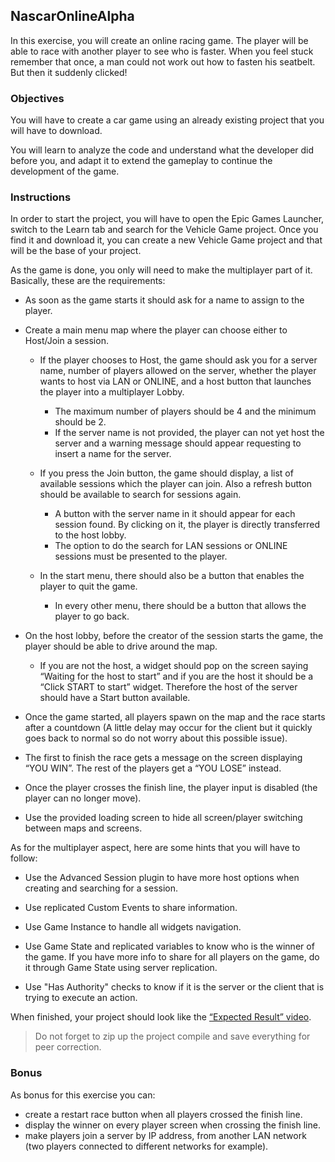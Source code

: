 ## NascarOnlineAlpha

In this exercise, you will create an online racing game. The player will be able to race with another player to see who is faster. When you feel stuck remember that once, a man could not work out how to fasten his seatbelt. But then it suddenly clicked!

### Objectives

You will have to create a car game using an already existing project that you will have to download.

You will learn to analyze the code and understand what the developer did before you, and adapt it to extend the gameplay to continue the development of the game.

### Instructions

In order to start the project, you will have to open the Epic Games Launcher, switch to the Learn tab and search for the Vehicle Game project. Once you find it and download it, you can create a new Vehicle Game project and that will be the base of your project.

As the game is done, you only will need to make the multiplayer part of it. Basically, these are the requirements:

- As soon as the game starts it should ask for a name to assign to the player.

- Create a main menu map where the player can choose either to Host/Join a session.

  - If the player chooses to Host, the game should ask you for a server name, number of players allowed on the server, whether the player wants to host via LAN or ONLINE, and a host button that launches the player into a multiplayer Lobby.

    - The maximum number of players should be 4 and the minimum should be 2.
    - If the server name is not provided, the player can not yet host the server and a warning message should appear requesting to insert a name for the server.

  - If you press the Join button, the game should display, a list of available sessions which the player can join. Also a refresh button should be available to search for sessions again.

    - A button with the server name in it should appear for each session found. By clicking on it, the player is directly transferred to the host lobby.
    - The option to do the search for LAN sessions or ONLINE sessions must be presented to the player.

  - In the start menu, there should also be a button that enables the player to quit the game.

    - In every other menu, there should be a button that allows the player to go back.

- On the host lobby, before the creator of the session starts the game, the player should be able to drive around the map.

  - If you are not the host, a widget should pop on the screen saying “Waiting for the host to start” and if you are the host it should be a “Click START to start” widget. Therefore the host of the server should have a Start button available.

- Once the game started, all players spawn on the map and the race starts after a countdown (A little delay may occur for the client but it quickly goes back to normal so do not worry about this possible issue).

- The first to finish the race gets a message on the screen displaying “YOU WIN”. The rest of the players get a “YOU LOSE” instead.

- Once the player crosses the finish line, the player input is disabled (the player can no longer move).

- Use the provided loading screen to hide all screen/player switching between maps and screens.

As for the multiplayer aspect, here are some hints that you will have to follow:

- Use the Advanced Session plugin to have more host options when creating and searching for a session.

- Use replicated Custom Events to share information.

- Use Game Instance to handle all widgets navigation.

- Use Game State and replicated variables to know who is the winner of the game. If you have more info to share for all players on the game, do it through Game State using server replication.

- Use "Has Authority" checks to know if it is the server or the client that is trying to execute an action.

When finished, your project should look like the [“Expected Result” video](https://youtu.be/s56rio0bw0U).

> Do not forget to zip up the project compile and save everything for peer correction.

### Bonus

As bonus for this exercise you can:

- create a restart race button when all players crossed the finish line.
- display the winner on every player screen when crossing the finish line.
- make players join a server by IP address, from another LAN network (two players connected to different networks for example).
